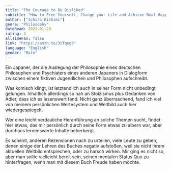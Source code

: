 ```yaml
---
title: "The Courage to Be Disliked"
subtitle: "How to Free Yourself, Change your Life and Achieve Real Happiness"
author: ["Ichiro Kishimi"]
genre: "Philosophy"
dateRead: 2021-01-28
rating: 4
allTimeFav: false
link: "https://amzn.to/3zTqng6"
language: "English"
gender: "Male"
---
```


Ein Japaner, der die Auslegung der Philosophie eines deutschen Philosophen und Psychiaters eines anderen Japaners in Dialogform zwischen einem fiktiven Jugendlichen und Philosophen aufschreibt.

Was komisch klingt, ist letztendlich auch in seiner Form nicht unbedingt gelungen. Inhaltlich allerdings so nah an Stoizismus plus Gedanken von Adler, dass ich es lesenswert fand. Nicht ganz überraschend, fand ich viel von meinem persönlichen Wertesystem und Weltbild auch hier wiedergespiegelt.

Wer eine leicht verdauliche Heranführung an solche Themen sucht, findet hier etwas, das mir persönlich durch seine Form etwas zu albern war, aber durchaus lernenswerte Inhalte beherbergt.

Es scheint, anderen Rezensionen nach zu urteilen, viele Leute zu geben, denen einige der Lehren des Buches negativ aufstoßen, weil sie nicht ihrem aktuellen Weltbild entsprechen, oder zu harsch wirken. Mir ging es nicht so, aber man sollte vielleicht bereit sein, seinen mentalen Status Quo zu hinterfragen, wenn man mit diesem Buch Freude haben möchte.
